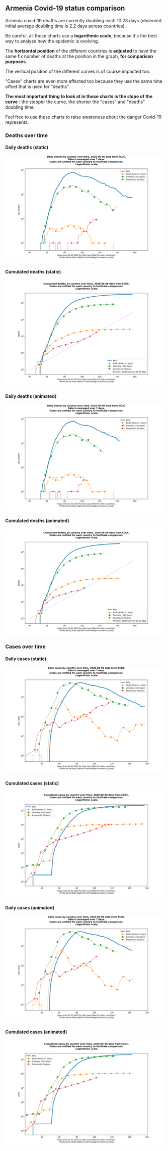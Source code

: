 ## Armenia Covid-19 status comparison 

Armenia covid-19 deaths are currently doubling each 10.23 days (observed initial average doubling time is 2.2 days across countries).



Be careful, all those charts use a **logarithmic scale**, because it's the best way to analyze how the epidemic is evolving.
 
The **horizontal position** of the different countries is **adjusted** to have the same fix number of deaths at the position in the graph, **for comparison purposes**.

The vertical position of the different curves is of course impacted too.

"Cases" charts are even more affected too because they use the same time offset that is used for "deaths".

**The most important thing to look at in those charts is the slope of the curve** : the steeper the curve, the shorter the "cases" and "deaths" doubling time.

Feel free to use these charts to raise awareness about the danger Covid-19 represents. 


 
### Deaths over time
 
#### Daily deaths (static)
![Armenia covid-19 daily deaths static chart](https://raw.githubusercontent.com/madlag/coronavirus_study/master/notebooks/graphs/2020-06-06/countries/Armenia/2020-06-06_Armenia_day_deaths.png "Armenia covid-19 day_deaths static chart")   
 
#### Cumulated deaths (static)
![Armenia covid-19 cumulated deaths static chart](https://raw.githubusercontent.com/madlag/coronavirus_study/master/notebooks/graphs/2020-06-06/countries/Armenia/2020-06-06_Armenia_deaths.png "Armenia covid-19 deaths static chart")   
 
#### Daily deaths (animated)
![Armenia covid-19 daily deaths animated chart](https://raw.githubusercontent.com/madlag/coronavirus_study/master/notebooks/graphs/2020-06-06/countries/Armenia/2020-06-06_Armenia_day_deaths.gif "Armenia covid-19 day_deaths animated chart")   
 
#### Cumulated deaths (animated)
![Armenia covid-19 cumulated deaths animated chart](https://raw.githubusercontent.com/madlag/coronavirus_study/master/notebooks/graphs/2020-06-06/countries/Armenia/2020-06-06_Armenia_deaths.gif "Armenia covid-19 deaths animated chart")   

 
### Cases over time
 
#### Daily cases (static)
![Armenia covid-19 daily cases static chart](https://raw.githubusercontent.com/madlag/coronavirus_study/master/notebooks/graphs/2020-06-06/countries/Armenia/2020-06-06_Armenia_day_cases.png "Armenia covid-19 day_cases static chart")   
 
#### Cumulated cases (static)
![Armenia covid-19 cumulated cases static chart](https://raw.githubusercontent.com/madlag/coronavirus_study/master/notebooks/graphs/2020-06-06/countries/Armenia/2020-06-06_Armenia_cases.png "Armenia covid-19 cases static chart")   
 
#### Daily cases (animated)
![Armenia covid-19 daily cases animated chart](https://raw.githubusercontent.com/madlag/coronavirus_study/master/notebooks/graphs/2020-06-06/countries/Armenia/2020-06-06_Armenia_day_cases.gif "Armenia covid-19 day_cases animated chart")   
 
#### Cumulated cases (animated)
![Armenia covid-19 cumulated cases animated chart](https://raw.githubusercontent.com/madlag/coronavirus_study/master/notebooks/graphs/2020-06-06/countries/Armenia/2020-06-06_Armenia_cases.gif "Armenia covid-19 cases animated chart")   

